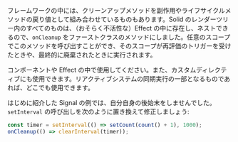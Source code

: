 フレームワークの中には、クリーンアップメソッドを副作用やライフサイクルメソッドの戻り値として組み合わせているものもあります。Solid のレンダーツリー内のすべてのものは、（おそらく不活性な）Effect の中に存在し、ネストできるので、`onCleanup` をファーストクラスのメソッドにしました。任意のスコープでこのメソッドを呼び出すことができ、そのスコープが再評価のトリガーを受けたときや、最終的に廃棄されたときに実行されます。

コンポーネントや Effect の中で使用してください。また、カスタムディレクティブにも使用できます。リアクティブシステムの同期実行の一部となるものであれば、どこでも使用できます。

はじめに紹介した Signal の例では、自分自身の後始末をしませんでした。`setInterval` の呼び出しを次のように置き換えて修正しましょう:

```js
const timer = setInterval(() => setCount(count() + 1), 1000);
onCleanup(() => clearInterval(timer));
```
